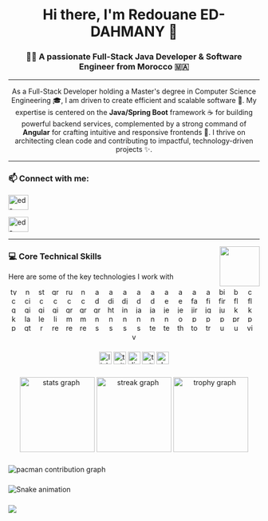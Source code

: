 
<h1 align="center">Hi there, I'm Redouane ED-DAHMANY 👋</h1>

<h3 align="center">👨‍💻 A passionate Full-Stack Java Developer & Software Engineer from Morocco 🇲🇦</h3>



---



<p align="center">
As a Full-Stack Developer holding a Master's degree in Computer Science Engineering 🎓, I am driven to create efficient and scalable software 🚀. My expertise is centered on the <strong>Java/Spring Boot</strong> framework ☕ for building powerful backend services, complemented by a strong command of <strong>Angular</strong> for crafting intuitive and responsive frontends 🎨. I thrive on architecting clean code and contributing to impactful, technology-driven projects ✨.
</p>

---



### 📫 Connect with me:



<p align="left">
<a href="https://linkedin.com/in/ed-redouane" target="blank"><img align="center" src="https://raw.githubusercontent.com/rahuldkjain/github-profile-readme-generator/master/src/images/icons/Social/linked-in-alt.svg" alt="ed-redouane" height="30" width="40" /></a>

<a href="https://github.com/Ed-dahmanyRedouane" target="blank"><img align="center" src="https://raw.githubusercontent.com/rahuldkjain/github-profile-readme-generator/master/src/images/icons/Social/github.svg" alt="ed-dahmanyredouane" height="30" width="40" /></a>
</p>



---



<img align="right" height="80" src="https://media1.tenor.com/m/x7FrMk4q10IAAAAd/hacker-reality-colored-keyboard.gif"  />



### 💻 Core Technical Skills



Here are some of the key technologies I work with



<div align="center">

  <img src="https://skillicons.dev/icons?i=ts" height="15" alt="typescript logo"  />

  <img width="5" />

  <img src="https://skillicons.dev/icons?i=nextjs" height="15" alt="nextjs logo"  />

  <img width="5" />

  <img src="https://cdn.jsdelivr.net/gh/devicons/devicon/icons/storybook/storybook-original.svg" height="15" alt="storybook logo"  />

  <img width="5" />

  <img src="https://skillicons.dev/icons?i=graphql" height="15" alt="graphql logo"  />

  <img width="5" />

  <img src="https://skillicons.dev/icons?i=rust" height="15" alt="rust logo"  />

  <img width="5" />

  <img src="https://skillicons.dev/icons?i=nestjs" height="15" alt="nestjs logo"  />

  <img width="5" />

  <img src="https://skillicons.dev/icons?i=aws" height="15" alt="amazonwebservices logo"  />

  <img width="5" />

  <img src="https://cdn.jsdelivr.net/gh/devicons/devicon/icons/anaconda/anaconda-original.svg" height="15" alt="anaconda logo"  />

  <img width="5" />

  <img src="https://cdn.jsdelivr.net/gh/devicons/devicon/icons/angularjs/angularjs-original.svg" height="15" alt="angularjs logo"  />

  <img width="5" />

  <img src="https://cdn.jsdelivr.net/gh/devicons/devicon/icons/ansible/ansible-original.svg" height="15" alt="ansible logo"  />

  <img width="5" />

  <img src="https://cdn.jsdelivr.net/gh/devicons/devicon/icons/apache/apache-original.svg" height="15" alt="apache logo"  />

  <img width="5" />

  <img src="https://cdn.jsdelivr.net/gh/devicons/devicon/icons/azure/azure-original.svg" height="15" alt="azure logo"  />

  <img width="5" />

  <img src="https://cdn.jsdelivr.net/gh/devicons/devicon/icons/android/android-original.svg" height="15" alt="android logo"  />

  <img width="5" />

  <img src="https://cdn.jsdelivr.net/gh/devicons/devicon/icons/androidstudio/androidstudio-original.svg" height="15" alt="androidstudio logo"  />

  <img width="5" />

  <img src="https://cdn.jsdelivr.net/gh/devicons/devicon/icons/apachekafka/apachekafka-original.svg" height="15" alt="apachekafka logo"  />

  <img width="5" />

  <img src="https://cdn.jsdelivr.net/gh/devicons/devicon/icons/bitbucket/bitbucket-original.svg" height="15" alt="bitbucket logo"  />

  <img width="5" />

  <img src="https://cdn.jsdelivr.net/gh/devicons/devicon/icons/bootstrap/bootstrap-original.svg" height="15" alt="bootstrap logo"  />

  <img width="5" />

  <img src="https://cdn.jsdelivr.net/gh/devicons/devicon/icons/c/c-original.svg" height="15" alt="c logo"  />

  <img width="5" />

  <img src="https://cdn.jsdelivr.net/gh/devicons/devicon/icons/canva/canva-original.svg" height="15" alt="canva logo"  />

  <img width="5" />

  <img src="https://cdn.jsdelivr.net/gh/devicons/devicon/icons/circleci/circleci-plain.svg" height="15" alt="circleci logo"  />

  <img width="5" />

  <img src="https://cdn.jsdelivr.net/gh/devicons/devicon/icons/couchdb/couchdb-original.svg" height="15" alt="couchdb logo"  />

  <img width="5" />

  <img src="https://cdn.jsdelivr.net/gh/devicons/devicon/icons/cplusplus/cplusplus-original.svg" height="15" alt="cplusplus logo"  />

  <img width="5" />

  <img src="https://cdn.jsdelivr.net/gh/devicons/devicon/icons/csharp/csharp-original.svg" height="15" alt="csharp logo"  />

  <img width="5" />

  <img src="https://cdn.jsdelivr.net/gh/devicons/devicon/icons/css3/css3-original.svg" height="15" alt="css logo"  />

  <img width="5" />

  <img src="https://cdn.jsdelivr.net/gh/devicons/devicon/icons/dart/dart-original.svg" height="15" alt="dart logo"  />

  <img width="5" />

  <img src="https://cdn.jsdelivr.net/gh/devicons/devicon/icons/digitalocean/digitalocean-original.svg" height="15" alt="digitalocean logo"  />

  <img width="5" />

  <img src="https://cdn.jsdelivr.net/gh/devicons/devicon/icons/django/django-plain.svg" height="15" alt="django logo"  />

  <img width="5" />

  <img src="https://cdn.jsdelivr.net/gh/devicons/devicon/icons/docker/docker-original.svg" height="15" alt="docker logo"  />

  <img width="5" />

  <img src="https://cdn.jsdelivr.net/gh/devicons/devicon/icons/dotnetcore/dotnetcore-original.svg" height="15" alt="dotnetcore logo"  />

  <img width="5" />

  <img src="https://cdn.jsdelivr.net/gh/devicons/devicon/icons/eslint/eslint-original.svg" height="15" alt="eslint logo"  />

  <img width="5" />

  <img src="https://cdn.jsdelivr.net/gh/devicons/devicon/icons/express/express-original.svg" height="15" alt="express logo"  />

  <img width="5" />

  <img src="https://cdn.jsdelivr.net/gh/devicons/devicon/icons/fastapi/fastapi-original.svg" height="15" alt="fastapi logo"  />

  <img width="5" />

  <img src="https://cdn.jsdelivr.net/gh/devicons/devicon/icons/figma/figma-original.svg" height="15" alt="figma logo"  />

  <img width="5" />

  <img src="https://cdn.jsdelivr.net/gh/devicons/devicon/icons/firebase/firebase-plain.svg" height="15" alt="firebase logo"  />

  <img width="5" />

  <img src="https://cdn.jsdelivr.net/gh/devicons/devicon/icons/flask/flask-original.svg" height="15" alt="flask logo"  />

  <img width="5" />

  <img src="https://cdn.jsdelivr.net/gh/devicons/devicon/icons/flutter/flutter-original.svg" height="15" alt="flutter logo"  />

  <img width="5" />

  <img src="https://cdn.jsdelivr.net/gh/devicons/devicon/icons/gcc/gcc-original.svg" height="15" alt="gcc logo"  />

  <img width="5" />

  <img src="https://cdn.jsdelivr.net/gh/devicons/devicon/icons/git/git-original.svg" height="15" alt="git logo"  />

  <img width="5" />

  <img src="https://cdn.jsdelivr.net/gh/devicons/devicon/icons/github/github-original.svg" height="15" alt="github logo"  />

  <img width="5" />

  <img src="https://cdn.jsdelivr.net/gh/devicons/devicon/icons/gitlab/gitlab-original.svg" height="15" alt="gitlab logo"  />

  <img width="5" />

  <img src="https://cdn.jsdelivr.net/gh/devicons/devicon/icons/gradle/gradle-original.svg" height="15" alt="gradle logo"  />

  <img width="5" />

  <img src="https://cdn.jsdelivr.net/gh/devicons/devicon/icons/grafana/grafana-original.svg" height="15" alt="grafana logo"  />

  <img width="5" />

  <img src="https://cdn.jsdelivr.net/gh/devicons/devicon/icons/groovy/groovy-original.svg" height="15" alt="groovy logo"  />

  <img width="5" />

  <img src="https://cdn.jsdelivr.net/gh/devicons/devicon/icons/html5/html5-original.svg" height="15" alt="html5 logo"  />

  <img width="5" />

  <img src="https://cdn.jsdelivr.net/gh/devicons/devicon/icons/intellij/intellij-original.svg" height="15" alt="intellij logo"  />

  <img width="5" />

  <img src="https://cdn.jsdelivr.net/gh/devicons/devicon/icons/java/java-original.svg" height="15" alt="java logo"  />

  <img width="5" />

  <img src="https://cdn.jsdelivr.net/gh/devicons/devicon/icons/javascript/javascript-original.svg" height="15" alt="javascript logo"  />

  <img width="5" />

  <img src="https://cdn.jsdelivr.net/gh/devicons/devicon/icons/jenkins/jenkins-line.svg" height="15" alt="jenkins logo"  />

  <img width="5" />

  <img src="https://cdn.jsdelivr.net/gh/devicons/devicon/icons/jetbrains/jetbrains-original.svg" height="15" alt="jetbrains logo"  />

  <img width="5" />

  <img src="https://cdn.jsdelivr.net/gh/devicons/devicon/icons/jira/jira-original.svg" height="15" alt="jira logo"  />

  <img width="5" />

  <img src="https://cdn.jsdelivr.net/gh/devicons/devicon/icons/jquery/jquery-original.svg" height="15" alt="jquery logo"  />

  <img width="5" />

  <img src="https://cdn.jsdelivr.net/gh/devicons/devicon/icons/jupyter/jupyter-original.svg" height="15" alt="jupyter logo"  />

  <img width="5" />

  <img src="https://cdn.jsdelivr.net/gh/devicons/devicon/icons/kaggle/kaggle-original.svg" height="15" alt="kaggle logo"  />

  <img width="5" />

  <img src="https://cdn.jsdelivr.net/gh/devicons/devicon/icons/kotlin/kotlin-original.svg" height="15" alt="kotlin logo"  />

  <img width="5" />

  <img src="https://cdn.jsdelivr.net/gh/devicons/devicon/icons/kubernetes/kubernetes-plain.svg" height="15" alt="kubernetes logo"  />

  <img width="5" />

  <img src="https://cdn.jsdelivr.net/gh/devicons/devicon/icons/latex/latex-original.svg" height="15" alt="latex logo"  />

  <img width="5" />

  <img src="https://cdn.jsdelivr.net/gh/devicons/devicon/icons/less/less-plain-wordmark.svg" height="15" alt="less logo"  />

  <img width="5" />

  <img src="https://cdn.jsdelivr.net/gh/devicons/devicon/icons/linux/linux-original.svg" height="15" alt="linux logo"  />

  <img width="5" />

  <img src="https://cdn.jsdelivr.net/gh/devicons/devicon/icons/mongodb/mongodb-original.svg" height="15" alt="mongodb logo"  />

  <img width="5" />

  <img src="https://cdn.jsdelivr.net/gh/devicons/devicon/icons/mysql/mysql-original.svg" height="15" alt="mysql logo"  />

  <img width="5" />

  <img src="https://cdn.jsdelivr.net/gh/devicons/devicon/icons/neo4j/neo4j-original.svg" height="15" alt="neo4j logo"  />

  <img width="5" />

  <img src="https://cdn.jsdelivr.net/gh/devicons/devicon/icons/nodejs/nodejs-original.svg" height="15" alt="nodejs logo"  />

  <img width="5" />

  <img src="https://cdn.jsdelivr.net/gh/devicons/devicon/icons/nginx/nginx-original.svg" height="15" alt="nginx logo"  />

  <img width="5" />

  <img src="https://cdn.jsdelivr.net/gh/devicons/devicon/icons/notion/notion-original.svg" height="15" alt="notion logo"  />

  <img width="5" />

  <img src="https://cdn.jsdelivr.net/gh/devicons/devicon/icons/npm/npm-original-wordmark.svg" height="15" alt="npm logo"  />

  <img width="5" />

  <img src="https://cdn.jsdelivr.net/gh/devicons/devicon/icons/numpy/numpy-original.svg" height="15" alt="numpy logo"  />

  <img width="5" />

  <img src="https://cdn.jsdelivr.net/gh/devicons/devicon/icons/opencv/opencv-original.svg" height="15" alt="opencv logo"  />

  <img width="5" />

  <img src="https://cdn.jsdelivr.net/gh/devicons/devicon/icons/pandas/pandas-original.svg" height="15" alt="pandas logo"  />

  <img width="5" />

  <img src="https://cdn.jsdelivr.net/gh/devicons/devicon/icons/php/php-original.svg" height="15" alt="php logo"  />

  <img width="5" />

  <img src="https://cdn.jsdelivr.net/gh/devicons/devicon/icons/postgresql/postgresql-original.svg" height="15" alt="postgresql logo"  />

  <img width="5" />

  <img src="https://cdn.jsdelivr.net/gh/devicons/devicon/icons/prometheus/prometheus-original.svg" height="15" alt="prometheus logo"  />

  <img width="5" />

  <img src="https://cdn.jsdelivr.net/gh/devicons/devicon/icons/pycharm/pycharm-original.svg" height="15" alt="pycharm logo"  />

  <img width="5" />

  <img src="https://cdn.jsdelivr.net/gh/devicons/devicon/icons/pytorch/pytorch-original.svg" height="15" alt="pytorch logo"  />

  <img width="5" />

  <img src="https://cdn.jsdelivr.net/gh/devicons/devicon/icons/qt/qt-original.svg" height="15" alt="qt logo"  />

  <img width="5" />

  <img src="https://cdn.jsdelivr.net/gh/devicons/devicon/icons/r/r-original.svg" height="15" alt="r logo"  />

  <img width="5" />

  <img src="https://cdn.jsdelivr.net/gh/devicons/devicon/icons/react/react-original.svg" height="15" alt="react logo"  />

  <img width="5" />

  <img src="https://cdn.jsdelivr.net/gh/devicons/devicon/icons/redis/redis-original.svg" height="15" alt="redis logo"  />

  <img width="5" />

  <img src="https://cdn.jsdelivr.net/gh/devicons/devicon/icons/redux/redux-original.svg" height="15" alt="redux logo"  />

  <img width="5" />

  <img src="https://cdn.jsdelivr.net/gh/devicons/devicon/icons/salesforce/salesforce-original.svg" height="15" alt="salesforce logo"  />

  <img width="5" />

  <img src="https://cdn.jsdelivr.net/gh/devicons/devicon/icons/sass/sass-original.svg" height="15" alt="sass logo"  />

  <img width="5" />

  <img src="https://cdn.jsdelivr.net/gh/devicons/devicon/icons/spring/spring-original.svg" height="15" alt="spring logo"  />

  <img width="5" />

  <img src="https://cdn.jsdelivr.net/gh/devicons/devicon/icons/sqlite/sqlite-original.svg" height="15" alt="sqlite logo"  />

  <img width="5" />

  <img src="https://cdn.jsdelivr.net/gh/devicons/devicon/icons/tensorflow/tensorflow-original.svg" height="15" alt="tensorflow logo"  />

  <img width="5" />

  <img src="https://cdn.jsdelivr.net/gh/devicons/devicon/icons/terraform/terraform-original.svg" height="15" alt="terraform logo"  />

  <img width="5" />

  <img src="https://cdn.jsdelivr.net/gh/devicons/devicon/icons/threejs/threejs-original.svg" height="15" alt="threejs logo"  />

  <img width="5" />

  <img src="https://cdn.jsdelivr.net/gh/devicons/devicon/icons/tomcat/tomcat-original.svg" height="15" alt="tomcat logo"  />

  <img width="5" />

  <img src="https://cdn.jsdelivr.net/gh/devicons/devicon/icons/trello/trello-plain.svg" height="15" alt="trello logo"  />

  <img width="5" />

  <img src="https://cdn.jsdelivr.net/gh/devicons/devicon/icons/ubuntu/ubuntu-plain.svg" height="15" alt="ubuntu logo"  />

  <img width="5" />

  <img src="https://cdn.jsdelivr.net/gh/devicons/devicon/icons/unix/unix-original.svg" height="15" alt="unix logo"  />

  <img width="5" />

  <img src="https://cdn.jsdelivr.net/gh/devicons/devicon/icons/visualstudio/visualstudio-plain.svg" height="15" alt="visualstudio logo"  />

  <img width="5" />

  <img src="https://cdn.jsdelivr.net/gh/devicons/devicon/icons/vscode/vscode-original.svg" height="15" alt="vscode logo"  />

</div>



###



<div align="center">

  <img src="https://img.shields.io/static/v1?message=LinkedIn&logo=linkedin&label=&color=0077B5&logoColor=white&labelColor=&style=plastic" height="25" alt="linkedin logo"  />

  <img src="https://img.shields.io/static/v1?message=Twitter&logo=twitter&label=&color=1DA1F2&logoColor=white&labelColor=&style=plastic" height="25" alt="twitter logo"  />

  <img src="https://img.shields.io/static/v1?message=Discord&logo=discord&label=&color=7289DA&logoColor=white&labelColor=&style=plastic" height="25" alt="discord logo"  />

  <img src="https://img.shields.io/static/v1?message=Twitch&logo=twitch&label=&color=9146FF&logoColor=white&labelColor=&style=plastic" height="25" alt="twitch logo"  />

  <img src="https://img.shields.io/static/v1?message=dev.to&logo=dev.to&label=&color=0A0A0A&logoColor=white&labelColor=&style=plastic" height="25" alt="devto logo"  />

</div>



###



<div align="center">

  <img src="https://github-readme-stats.vercel.app/api?username=Ed-dahmanyRedouane&hide_title=false&hide_rank=false&show_icons=true&include_all_commits=true&disable_animations=false&theme=dracula&locale=en&hide_border=false&order=1" height="150" alt="stats graph"  />

  <img src="https://streak-stats.demolab.com?user=Ed-dahmanyRedouane&locale=en&mode=daily&theme=dracula&hide_border=false&border_radius=5&order=3" height="150" alt="streak graph"  />

  <img src="https://github-profile-trophy.vercel.app?username=Ed-dahmanyRedouane&theme=dracula&column=-1&row=1&margin-w=10&margin-h=10&no-bg=false&no-frame=false&order=4" height="150" alt="trophy graph"  />

</div>



###



<picture>

  <source media="(prefers-color-scheme: dark)" srcset="https://raw.githubusercontent.com/Ed-dahmanyRedouane/Ed-dahmanyRedouane/output/pacman-contribution-graph-dark.svg">

  <source media="(prefers-color-scheme: light)" srcset="https://raw.githubusercontent.com/Ed-dahmanyRedouane/Ed-dahmanyRedouane/output/pacman-contribution-graph.svg">

  <img alt="pacman contribution graph" src="https://raw.githubusercontent.com/Ed-dahmanyRedouane/Ed-dahmanyRedouane/output/pacman-contribution-graph.svg">

</picture>



###



<img src="https://raw.githubusercontent.com/Ed-dahmanyRedouane/Ed-dahmanyRedouane/output/snake.svg" alt="Snake animation" />



###



<div>

  <img style="100%" src="https://capsule-render.vercel.app/api?type=waving&height=100&section=header&reversal=false&fontSize=70&fontColor=FFFFFF&fontAlign=50&fontAlignY=50&stroke=-&descSize=20&descAlign=50&descAlignY=50&theme=cobalt"  />

</div>
